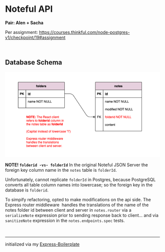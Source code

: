 # Noteful API

**Pair: Alen + Sacha**

Per assignment: https://courses.thinkful.com/node-postgres-v1/checkpoint/19#assignment


<br />

## Database Schema
![Noteful API Entity Relationship Diagram](/migrations/erd-noteful.png)

**NOTE! `folderid -vs- folderId`** In the original Noteful JSON Server the foreign key column name in the `notes` table is `folderId`.

Unfortunately, cannot replicate `folderId` in Postgres, because PostgreSQL converts all table column names into lowercase; so the foreign key in the database is `folderid`.

To simpify refactoring, opted to make modifications on the api side. The Express router middleware 
handles the translations of the name of the notes folder id between client and server in `notes.router` via a `serializeNote` expression prior to sending response back to client... and via `sanitizeNote` expression in the `notes.endpoints.spec` tests.

<br />

<hr />

initialized via my [Express-Boilerplate](https://github.com/artificialarea/express-boilerplate)
